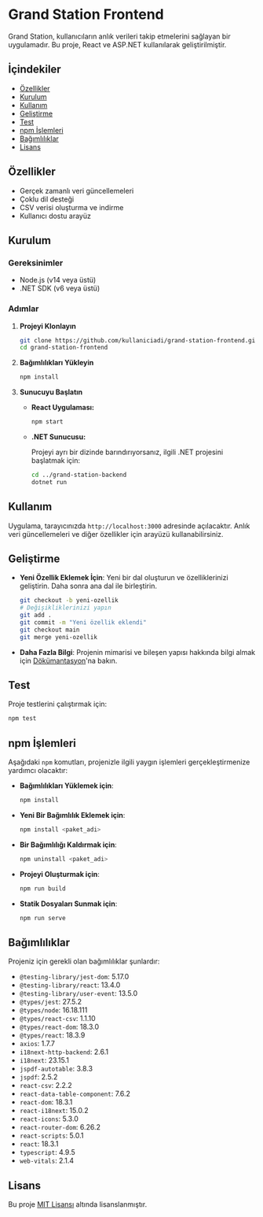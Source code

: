 # Grand Station Frontend

Grand Station, kullanıcıların anlık verileri takip etmelerini sağlayan bir uygulamadır. Bu proje, React ve ASP.NET kullanılarak geliştirilmiştir.

## İçindekiler

- [Özellikler](#özellikler)
- [Kurulum](#kurulum)
- [Kullanım](#kullanım)
- [Geliştirme](#geliştirme)
- [Test](#test)
- [npm İşlemleri](#npm-i̇şlemleri)
- [Bağımlılıklar](#bağımlılıklar)
- [Lisans](#lisans)

## Özellikler

- Gerçek zamanlı veri güncellemeleri
- Çoklu dil desteği
- CSV verisi oluşturma ve indirme
- Kullanıcı dostu arayüz

## Kurulum

### Gereksinimler

- Node.js (v14 veya üstü)
- .NET SDK (v6 veya üstü)

### Adımlar

1. **Projeyi Klonlayın**

   ```bash
   git clone https://github.com/kullaniciadi/grand-station-frontend.git
   cd grand-station-frontend
   ```

2. **Bağımlılıkları Yükleyin**

   ```bash
   npm install
   ```

3. **Sunucuyu Başlatın**

   - **React Uygulaması:**

     ```bash
     npm start
     ```

   - **.NET Sunucusu:**

     Projeyi ayrı bir dizinde barındırıyorsanız, ilgili .NET projesini başlatmak için:

     ```bash
     cd ../grand-station-backend
     dotnet run
     ```

## Kullanım

Uygulama, tarayıcınızda `http://localhost:3000` adresinde açılacaktır. Anlık veri güncellemeleri ve diğer özellikler için arayüzü kullanabilirsiniz.

## Geliştirme

- **Yeni Özellik Eklemek İçin**: Yeni bir dal oluşturun ve özelliklerinizi geliştirin. Daha sonra ana dal ile birleştirin.

  ```bash
  git checkout -b yeni-ozellik
  # Değişikliklerinizi yapın
  git add .
  git commit -m "Yeni özellik eklendi"
  git checkout main
  git merge yeni-ozellik
  ```

- **Daha Fazla Bilgi**: Projenin mimarisi ve bileşen yapısı hakkında bilgi almak için [Dökümantasyon](DOKUMANTASYON_LINKI)'na bakın.

## Test

Proje testlerini çalıştırmak için:

```bash
npm test
```

## npm İşlemleri

Aşağıdaki `npm` komutları, projenizle ilgili yaygın işlemleri gerçekleştirmenize yardımcı olacaktır:

- **Bağımlılıkları Yüklemek için**:

  ```bash
  npm install
  ```

- **Yeni Bir Bağımlılık Eklemek için**:

  ```bash
  npm install <paket_adi>
  ```

- **Bir Bağımlılığı Kaldırmak için**:

  ```bash
  npm uninstall <paket_adi>
  ```

- **Projeyi Oluşturmak için**:

  ```bash
  npm run build
  ```

- **Statik Dosyaları Sunmak için**:

  ```bash
  npm run serve
  ```

## Bağımlılıklar

Projeniz için gerekli olan bağımlılıklar şunlardır:

- `@testing-library/jest-dom`: 5.17.0
- `@testing-library/react`: 13.4.0
- `@testing-library/user-event`: 13.5.0
- `@types/jest`: 27.5.2
- `@types/node`: 16.18.111
- `@types/react-csv`: 1.1.10
- `@types/react-dom`: 18.3.0
- `@types/react`: 18.3.9
- `axios`: 1.7.7
- `i18next-http-backend`: 2.6.1
- `i18next`: 23.15.1
- `jspdf-autotable`: 3.8.3
- `jspdf`: 2.5.2
- `react-csv`: 2.2.2
- `react-data-table-component`: 7.6.2
- `react-dom`: 18.3.1
- `react-i18next`: 15.0.2
- `react-icons`: 5.3.0
- `react-router-dom`: 6.26.2
- `react-scripts`: 5.0.1
- `react`: 18.3.1
- `typescript`: 4.9.5
- `web-vitals`: 2.1.4

## Lisans

Bu proje [MIT Lisansı](LICENSE) altında lisanslanmıştır.

